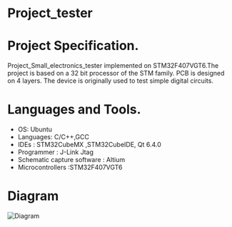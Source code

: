 # Project_tester

# Project Specification.
Project_Small_electronics_tester implemented on STM32F407VGT6.The project is based on a 32 bit processor of the STM family. PCB is designed on 4 layers.
The device is originally used to test simple digital circuits.


# Languages and Tools.
- OS: Ubuntu 
- Languages: C/C++,GCC 
- IDEs : STM32CubeMX ,STM32CubeIDE, Qt 6.4.0 
- Programmer : J-Link Jtag 
- Schematic capture software : Altium 
- Microcontrollers :STM32F407VGT6
# Diagram 
![Diagram](https://github.com/MarekKud/Project_tester/assets/92340461/f6e744b8-2449-4ee7-bee0-e5712d522c76)
